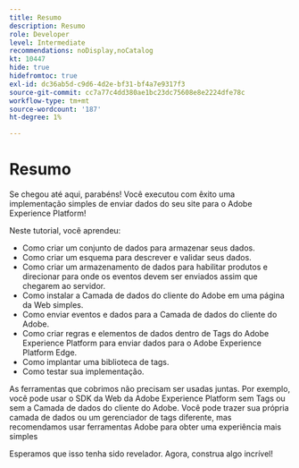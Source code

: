 ```yaml
---
title: Resumo
description: Resumo
role: Developer
level: Intermediate
recommendations: noDisplay,noCatalog
kt: 10447
hide: true
hidefromtoc: true
exl-id: dc36ab5d-c9d6-4d2e-bf31-bf4a7e9317f3
source-git-commit: cc7a77c4dd380ae1bc23dc75608e8e2224dfe78c
workflow-type: tm+mt
source-wordcount: '187'
ht-degree: 1%

---
```


# Resumo

Se chegou até aqui, parabéns! Você executou com êxito uma implementação simples de enviar dados do seu site para o Adobe Experience Platform!

Neste tutorial, você aprendeu:

* Como criar um conjunto de dados para armazenar seus dados.
* Como criar um esquema para descrever e validar seus dados.
* Como criar um armazenamento de dados para habilitar produtos e direcionar para onde os eventos devem ser enviados assim que chegarem ao servidor.
* Como instalar a Camada de dados do cliente do Adobe em uma página da Web simples.
* Como enviar eventos e dados para a Camada de dados do cliente do Adobe.
* Como criar regras e elementos de dados dentro de Tags do Adobe Experience Platform para enviar dados para o Adobe Experience Platform Edge.
* Como implantar uma biblioteca de tags.
* Como testar sua implementação.

As ferramentas que cobrimos não precisam ser usadas juntas. Por exemplo, você pode usar o SDK da Web da Adobe Experience Platform sem Tags ou sem a Camada de dados do cliente do Adobe. Você pode trazer sua própria camada de dados ou um gerenciador de tags diferente, mas recomendamos usar ferramentas Adobe para obter uma experiência mais simples

Esperamos que isso tenha sido revelador. Agora, construa algo incrível!
